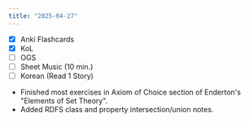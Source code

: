 ```yaml
---
title: "2025-04-27"
---
```


- [x] Anki Flashcards
- [x] KoL
- [ ] OGS
- [ ] Sheet Music (10 min.)
- [ ] Korean (Read 1 Story)

* Finished most exercises in Axiom of Choice section of Enderton's "Elements of Set Theory".
* Added RDFS class and property intersection/union notes.